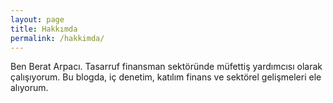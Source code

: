 ```yaml
---
layout: page
title: Hakkımda
permalink: /hakkimda/
---
```


Ben Berat Arpacı. Tasarruf finansman sektöründe müfettiş yardımcısı olarak çalışıyorum. Bu blogda, iç denetim, katılım finans ve sektörel gelişmeleri ele alıyorum.
